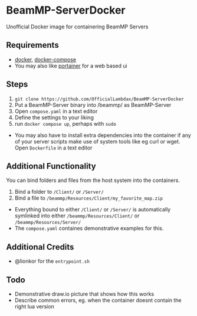 # BeamMP-ServerDocker
Unofficial Docker image for containering BeamMP Servers

## Requirements
- [docker](https://www.docker.com), [docker-compose](https://docs.docker.com/compose)
- You may also like [portainer](https://www.portainer.io) for a web based ui


## Steps
1. `git clone https://github.com/OfficialLambdax/BeamMP-ServerDocker`
2. Put a BeamMP-Server binary into /beammp/ as BeamMP-Server
3. Open `compose.yaml` in a text editor
4. Define the settings to your liking
5. run `docker compose up`, perhaps with `sudo`
- You may also have to install extra dependencies into the container if any of your server scripts make use of system tools like eg curl or wget. Open `Dockerfile` in a text editor


## Additional Functionality
You can bind folders and files from the host system into the containers.
1. Bind a folder to `/Client/` or `/Server/`
2. Bind a file to `/beammp/Resources/Client/my_favorite_map.zip`
- Everything bound to either `/Client/` or `/Server/` is automatically symlinked into either `/beammp/Resources/Client/` or `/beammp/Resources/Server/`
- The `compose.yaml` containes demonstrative examples for this.


## Additional Credits
- @lionkor for the `entrypoint.sh`


## Todo
- Demonstrative draw.io picture that shows how this works
- Describe common errors, eg. when the container doesnt contain the right lua version